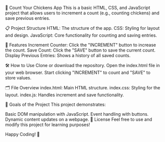 🐔 Count Your Chickens App
This is a basic HTML, CSS, and JavaScript project that allows users to increment a count (e.g., counting chickens) and save previous entries.

📋 Project Structure
HTML: The structure of the app.
CSS: Styling for layout and design.
JavaScript: Core functionality for counting and saving entries.

🚀 Features
Increment Counter: Click the "INCREMENT" button to increase the count.
Save Count: Click the "SAVE" button to save the current count.
Display Previous Entries: Shows a history of all saved counts.

🛠 How to Use
Clone or download the repository.
Open the index.html file in your web browser.
Start clicking "INCREMENT" to count and "SAVE" to store values.

🗂 File Overview
index.html: Main HTML structure.
index.css: Styling for the layout.
index.js: Handles increment and save functionality.

🎯 Goals of the Project
This project demonstrates:

Basic DOM manipulation with JavaScript.
Event handling with buttons.
Dynamic content updates on a webpage.
📜 License
Feel free to use and modify this project for learning purposes!

Happy Coding! 🎉
